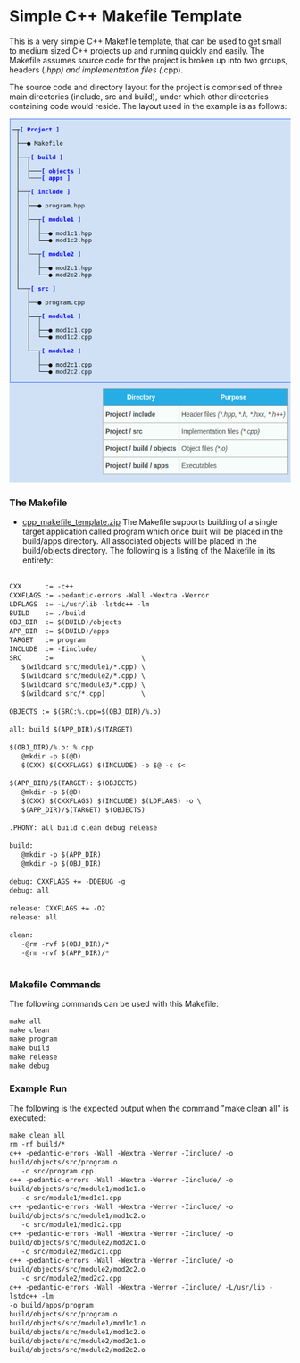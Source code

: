 # Simple C++ Makefile Template

This is a very simple C++ Makefile template, that can be used to get small to medium sized C++ projects up and running quickly and easily. The Makefile assumes source code for the project is broken up into two groups, headers (*.hpp) and implementation files (*.cpp).

The source code and directory layout for the project is comprised of three main directories (include, src and build), under which other directories containing code would reside. The layout used in the example is as follows:

![Alt text](./images/Makefile.png?raw=true "Title")

### The Makefile 
- [cpp_makefile_template.zip](./cpp_makefile_template.zip)
The Makefile supports building of a single target application called program which once built will be placed in the build/apps directory. All associated objects will be placed in the build/objects directory. The following is a listing of the Makefile in its entirety:

```make

CXX      := -c++
CXXFLAGS := -pedantic-errors -Wall -Wextra -Werror
LDFLAGS  := -L/usr/lib -lstdc++ -lm
BUILD    := ./build
OBJ_DIR  := $(BUILD)/objects
APP_DIR  := $(BUILD)/apps
TARGET   := program
INCLUDE  := -Iinclude/
SRC      :=                      \
   $(wildcard src/module1/*.cpp) \
   $(wildcard src/module2/*.cpp) \
   $(wildcard src/module3/*.cpp) \
   $(wildcard src/*.cpp)         \

OBJECTS := $(SRC:%.cpp=$(OBJ_DIR)/%.o)

all: build $(APP_DIR)/$(TARGET)

$(OBJ_DIR)/%.o: %.cpp
   @mkdir -p $(@D)
   $(CXX) $(CXXFLAGS) $(INCLUDE) -o $@ -c $<

$(APP_DIR)/$(TARGET): $(OBJECTS)
   @mkdir -p $(@D)
   $(CXX) $(CXXFLAGS) $(INCLUDE) $(LDFLAGS) -o \
   $(APP_DIR)/$(TARGET) $(OBJECTS)

.PHONY: all build clean debug release

build:
   @mkdir -p $(APP_DIR)
   @mkdir -p $(OBJ_DIR)

debug: CXXFLAGS += -DDEBUG -g
debug: all

release: CXXFLAGS += -O2
release: all

clean:
   -@rm -rvf $(OBJ_DIR)/*
   -@rm -rvf $(APP_DIR)/*
   
```

### Makefile Commands
The following commands can be used with this Makefile:
```make
make all
make clean
make program
make build
make release
make debug
```
### Example Run
The following is the expected output when the command "make clean all" is executed:

```make
make clean all
rm -rf build/*
c++ -pedantic-errors -Wall -Wextra -Werror -Iinclude/ -o build/objects/src/program.o
   -c src/program.cpp
c++ -pedantic-errors -Wall -Wextra -Werror -Iinclude/ -o build/objects/src/module1/mod1c1.o
   -c src/module1/mod1c1.cpp
c++ -pedantic-errors -Wall -Wextra -Werror -Iinclude/ -o build/objects/src/module1/mod1c2.o
   -c src/module1/mod1c2.cpp
c++ -pedantic-errors -Wall -Wextra -Werror -Iinclude/ -o build/objects/src/module2/mod2c1.o
   -c src/module2/mod2c1.cpp
c++ -pedantic-errors -Wall -Wextra -Werror -Iinclude/ -o build/objects/src/module2/mod2c2.o
   -c src/module2/mod2c2.cpp
c++ -pedantic-errors -Wall -Wextra -Werror -Iinclude/ -L/usr/lib -lstdc++ -lm
-o build/apps/program
build/objects/src/program.o
build/objects/src/module1/mod1c1.o
build/objects/src/module1/mod1c2.o
build/objects/src/module2/mod2c1.o
build/objects/src/module2/mod2c2.o
```


 

